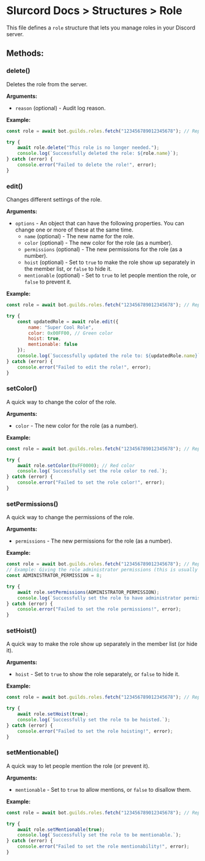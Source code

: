 # Slurcord Docs > Structures > Role

This file defines a `role` structure that lets you manage roles in your Discord server.

## Methods:

### delete()
Deletes the role from the server.

**Arguments:**
- `reason` (optional) - Audit log reason.

**Example:**
```javascript
const role = await bot.guilds.roles.fetch("123456789012345678"); // Replace with a real role ID

try {
    await role.delete("This role is no longer needed.");
    console.log(`Successfully deleted the role: ${role.name}`);
} catch (error) {
    console.error("Failed to delete the role!", error);
}
```

### edit()
Changes different settings of the role.

**Arguments:**
- `options` - An object that can have the following properties. You can change one or more of these at the same time.
    - `name` (optional) - The new name for the role.
    - `color` (optional) - The new color for the role (as a number).
    - `permissions` (optional) - The new permissions for the role (as a number).
    - `hoist` (optional) - Set to `true` to make the role show up separately in the member list, or `false` to hide it.
    - `mentionable` (optional) - Set to `true` to let people mention the role, or `false` to prevent it.

**Example:**
```javascript
const role = await bot.guilds.roles.fetch("123456789012345678"); // Replace with a real role ID

try {
    const updatedRole = await role.edit({
        name: "Super Cool Role",
        color: 0x00FF00, // Green color
        hoist: true,
        mentionable: false
    });
    console.log(`Successfully updated the role to: ${updatedRole.name}`);
} catch (error) {
    console.error("Failed to edit the role!", error);
}
```

### setColor()
A quick way to change the color of the role.

**Arguments:**
- `color` - The new color for the role (as a number).

**Example:**
```javascript
const role = await bot.guilds.roles.fetch("123456789012345678"); // Replace with a real role ID

try {
    await role.setColor(0xFF0000); // Red color
    console.log(`Successfully set the role color to red.`);
} catch (error) {
    console.error("Failed to set the role color!", error);
}
```

### setPermissions()
A quick way to change the permissions of the role.

**Arguments:**
- `permissions` - The new permissions for the role (as a number).

**Example:**
```javascript
const role = await bot.guilds.roles.fetch("123456789012345678"); // Replace with a real role ID
// Example: Giving the role administrator permissions (this is usually a bad idea to do lightly!)
const ADMINISTRATOR_PERMISSION = 8;

try {
    await role.setPermissions(ADMINISTRATOR_PERMISSION);
    console.log(`Successfully set the role to have administrator permissions.`);
} catch (error) {
    console.error("Failed to set the role permissions!", error);
}
```

### setHoist()
A quick way to make the role show up separately in the member list (or hide it).

**Arguments:**
- `hoist` - Set to `true` to show the role separately, or `false` to hide it.

**Example:**
```javascript
const role = await bot.guilds.roles.fetch("123456789012345678"); // Replace with a real role ID

try {
    await role.setHoist(true);
    console.log(`Successfully set the role to be hoisted.`);
} catch (error) {
    console.error("Failed to set the role hoisting!", error);
}
```

### setMentionable()
A quick way to let people mention the role (or prevent it).

**Arguments:**
- `mentionable` - Set to `true` to allow mentions, or `false` to disallow them.

**Example:**
```javascript
const role = await bot.guilds.roles.fetch("123456789012345678"); // Replace with a real role ID

try {
    await role.setMentionable(true);
    console.log(`Successfully set the role to be mentionable.`);
} catch (error) {
    console.error("Failed to set the role mentionability!", error);
}
```